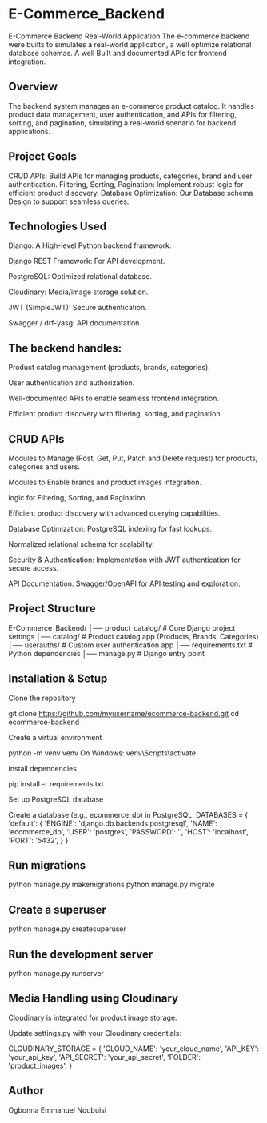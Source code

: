 # E-Commerce_Backend

E-Commerce Backend
Real-World Application
The e-commerce backend were builts to simulates a real-world application,  a well optimize relational database schemas. A well Built and documented APIs for frontend integration. 

## Overview
The backend system manages an e-commerce product catalog. It handles product data management, user authentication, and APIs for filtering, sorting, and pagination, simulating a real-world scenario for backend applications.

## Project Goals
CRUD APIs: Build APIs for managing products, categories, brand and user authentication.
Filtering, Sorting, Pagination: Implement robust logic for efficient product discovery.
Database Optimization: Our Database schema Design to support seamless queries.

## Technologies Used

Django: A High-level Python backend framework.

Django REST Framework: For API development.

PostgreSQL: Optimized relational database.

Cloudinary: Media/image storage solution.

JWT (SimpleJWT): Secure authentication.

Swagger / drf-yasg: API documentation.

## The backend handles:

Product catalog management (products, brands, categories).

User authentication and authorization.

Well-documented APIs to enable seamless frontend integration.

Efficient product discovery with filtering, sorting, and pagination.


## CRUD APIs

Modules to Manage (Post, Get, Put, Patch and Delete request) for products, categories and users.

Modules to Enable brands and product images integration.

logic for Filtering, Sorting, and Pagination

Efficient product discovery with advanced querying capabilities.

Database Optimization: PostgreSQL indexing for fast lookups.

Normalized relational schema for scalability.

Security & Authentication: Implementation with JWT authentication for secure access.

API Documentation: Swagger/OpenAPI for API testing and exploration.

## Project Structure
E-Commerce_Backend/
│── product_catalog/       # Core Django project settings
│── catalog/               # Product catalog app (Products, Brands, Categories)
│── userauths/             # Custom user authentication app
│── requirements.txt       # Python dependencies
│── manage.py              # Django entry point


## Installation & Setup

Clone the repository

git clone https://github.com/myusername/ecommerce-backend.git
cd ecommerce-backend


Create a virtual environment

python -m venv venv
On Windows: venv\Scripts\activate

Install dependencies

pip install -r requirements.txt


Set up PostgreSQL database

Create a database (e.g., ecommerce_db) in PostgreSQL.
DATABASES = {
    'default': {
        'ENGINE': 'django.db.backends.postgresql',
        'NAME': 'ecommerce_db',
        'USER': 'postgres',
        'PASSWORD': '',
        'HOST': 'localhost',
        'PORT': '5432',
    }
}

## Run migrations

python manage.py makemigrations
python manage.py migrate


## Create a superuser

python manage.py createsuperuser


## Run the development server

python manage.py runserver

## Media Handling using Cloudinary

Cloudinary is integrated for product image storage.

Update settings.py with your Cloudinary credentials:

CLOUDINARY_STORAGE = {
    'CLOUD_NAME': 'your_cloud_name',
    'API_KEY': 'your_api_key',
    'API_SECRET': 'your_api_secret',
    'FOLDER': 'product_images',
}

## Author

Ogbonna Emmanuel Ndubuisi